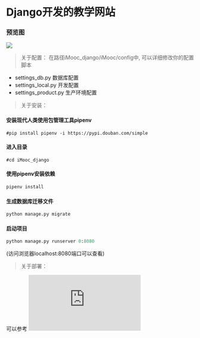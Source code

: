 # Django开发的教学网站

### 预览图

![](https://s1.ax1x.com/2018/01/28/pvX7RS.png)

> 关于配置：
在路径iMooc_django/iMooc/config中, 可以详细修改你的配置脚本
*   settings_db.py 数据库配置
*   settings_local.py 开发配置
*   settings_product.py 生产环境配置

> 关于安装：

#### 安装现代人类使用包管理工具pipenv
```shell
#pip install pipenv -i https://pypi.douban.com/simple
```
#### 进入目录
```shell
#cd iMooc_django

```
#### 使用pipenv安装依赖
```python
pipenv install
```
#### 生成数据库迁移文件
```python
python manage.py migrate
```
#### 启动项目
```python
python manage.py runserver 0:8080
```

(访问浏览器localhost:8080端口可以查看)

> 关于部署：

可以参考 ![自强学堂Django部署Nginx](https://code.ziqiangxuetang.com/django/django-nginx-deploy.html)
